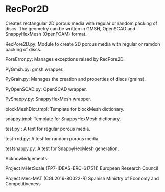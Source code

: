 # RecPor2D
Creates rectangular 2D porous media with regular or random packing of discs.
The geometry can be written in GMSH, OpenSCAD and SnappyHexMesh (OpenFOAM) format.

RecPore2D.py: Module to create 2D porous media with regular or ramdon packing of discs.

PoreError.py: Manages exceptions raised by RecPore2D.

PyGmsh.py: gmsh wrapper.

PyGrain.py: Manages the creation and properties of discs (grains).

PyOpenSCAD.py: OpenSCAD wrapper.

PySnappy.py: SnappyHexMesh wrapper.

blockMeshDict.tmpl: Template for blockMesh dictionary.

snappy.tmpl: Template for SnappyHexMesh dictionary.

test.py : A test for regular porous media.

test-rnd.py: A test for random porous media.

testsnappy.py: A test for SnappyHexMesh generation.

Acknowledgements:

Project MHetScale (FP7-IDEAS-ERC-617511) European Research Council

Project Mec-MAT (CGL2016-80022-R) Spanish Ministry of Economy and Competitiveness
